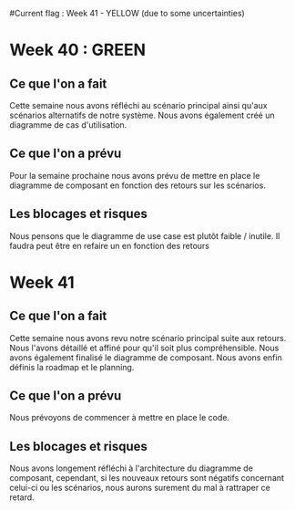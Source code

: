 #Current flag : Week 41 - YELLOW (due to some uncertainties)

# Week 40 : GREEN

## Ce que l'on a fait
Cette semaine nous avons réfléchi au scénario principal ainsi qu'aux scénarios alternatifs de notre système. Nous avons également créé un diagramme de cas d'utilisation.

## Ce que l'on a prévu
Pour la semaine prochaine nous avons prévu de mettre en place le diagramme de composant en fonction des retours sur les scénarios. 

## Les blocages et risques
Nous pensons que le diagramme de use case est plutôt faible / inutile. Il faudra peut être en refaire un en fonction des retours

# Week 41

## Ce que l'on a fait
Cette semaine nous avons revu notre scénario principal suite aux retours. Nous l'avons détaillé et affiné pour qu'il soit plus compréhensible. Nous avons également finalisé le diagramme de composant. Nous avons enfin définis la roadmap et le planning.

## Ce que l'on a prévu
Nous prévoyons de commencer à mettre en place le code.

## Les blocages et risques
Nous avons longement réfléchi à l'architecture du diagramme de composant, cependant, si les nouveaux retours sont négatifs concernant celui-ci ou les scénarios, nous aurons surement du mal à rattraper ce retard.

